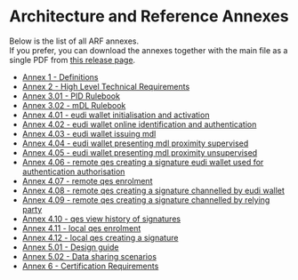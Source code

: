 # Architecture and Reference Annexes

Below is the list of all ARF annexes.  
If you prefer, you can download the annexes together with the main file as a
single PDF from [this release page](https://github.com/eu-digital-identity-wallet/eudi-doc-architecture-and-reference-framework/releases).

- [Annex 1 - Definitions](annex-1/annex-1-definitions.md)
- [Annex 2 - High Level Technical Requirements](annex-2/annex-2-high-level-requirements.md)
- [Annex 3.01 - PID Rulebook](annex-3/annex-3.01-pid-rulebook.md)
- [Annex 3.02 - mDL Rulebook](annex-3/annex-3.02-mDL-rulebook.md)
- [Annex 4.01 - eudi wallet initialisation and activation](annex-4/annex-4.01-eudi-wallet-initialisation-and-activation.pdf)
- [Annex 4.02 - eudi wallet online identification and authentication](annex-4/annex-4.02-eudi-wallet-online-identification-and-authentication.pdf)
- [Annex 4.03 - eudi wallet issuing mdl](annex-4/annex-4.03-eudi-wallet-issuing-mdl.pdf)
- [Annex 4.04 - eudi wallet presenting mdl proximity supervised](annex-4/annex-4.04-eudi-wallet-presenting-mdl-proximity-supervised.pdf)
- [Annex 4.05 - eudi wallet presenting mdl proximity unsupervised](annex-4/annex-4.05-eudi-wallet-presenting-mdl-proximity-unsupervised.pdf)
- [Annex 4.06 - remote qes creating a signature eudi wallet used for authentication authorisation](annex-4/annex-4.06-Remote-qes-creating-a-signature-eudi-wallet-used-for-authentication-authorisation.pdf)
- [Annex 4.07 - remote qes enrolment](annex-4/annex-4.07-remote-qes-enrolment.pdf)
- [Annex 4.08 - remote qes creating a signature channelled by eudi wallet](annex-4/annex-4.08-remote-qes-creating-a-signature-channeled-by-eudi-wallet.pdf)
- [Annex 4.09 - remote qes creating a signature channelled by relying party](annex-4/annex-4.09-remote-qes-creating-a-signature-channeled-by-relying-party.pdf)
- [Annex 4.10 - qes view history of signatures](annex-4/annex-4.10-qes-view-history-of-signatures.pdf)
- [Annex 4.11 - local qes enrolment](annex-4/annex-4.11-local-qes-enrolment.pdf)
- [Annex 4.12 - local qes creating a signature](annex-4/annex-4.12-local-qes-creating-a-signature.pdf)
- [Annex 5.01 - Design guide](annex-5/annex-5.01-design-guide.md)
- [Annex 5.02 - Data sharing scenarios](annex-5/annex-5.02-design-guide-data-sharing-scenarios.md)
- [Annex 6 - Certification Requirements](annex-6/annex-6-certification-requirements.pdf)
